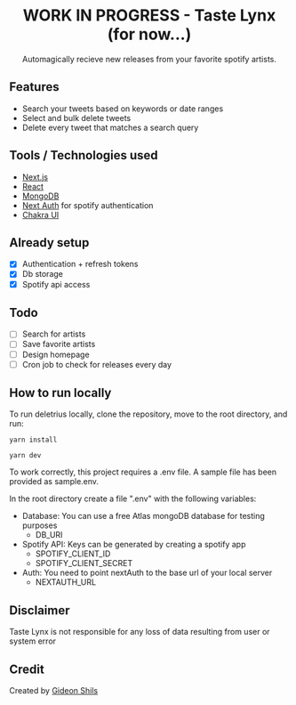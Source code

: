 <h1 align="center">WORK IN PROGRESS - Taste Lynx (for now...)</h1>
<p align="center">Automagically recieve new releases from your favorite spotify artists.</p>

## Features
* Search your tweets based on keywords or date ranges
* Select and bulk delete tweets
* Delete every tweet that matches a search query

## Tools / Technologies used
* [Next.js](https://nextjs.org/)
* [React](https://reactjs.org)
* [MongoDB](https://www.mongodb.com)
* [Next Auth](https://next-auth.js.org/) for spotify authentication
* [Chakra UI](https://chakra-ui.com/)

## Already setup
- [x] Authentication + refresh tokens
- [x] Db storage
- [x] Spotify api access
## Todo
- [ ] Search for artists
- [ ] Save favorite artists
- [ ] Design homepage
- [ ] Cron job to check for releases every day

## How to run locally
To run deletrius locally, clone the repository, move to the root directory, and run:

`yarn install`

`yarn dev` 

To work correctly, this project requires a .env file. A sample file has been provided as sample.env.

In the root directory create a file ".env" with the following variables:

- Database: You can use a free Atlas mongoDB database for testing purposes
    - DB_URI
- Spotify API: Keys can be generated by creating a spotify app 
    - SPOTIFY_CLIENT_ID
    - SPOTIFY_CLIENT_SECRET
- Auth: You need to point nextAuth to the base url of your local server
    - NEXTAUTH_URL

## Disclaimer
Taste Lynx is not responsible for any loss of data resulting from user or system error

## Credit

Created by [Gideon Shils](gideonshils.com)
